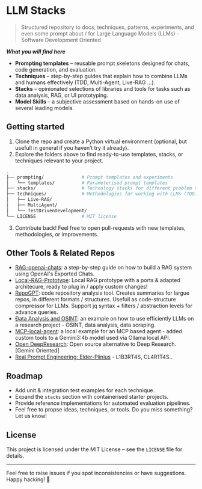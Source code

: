 # LLM Stacks

> Structured repository to docs, techniques, patterns, experiments, and even some prompt about / for Large Language Models (LLMs) - Software Development Oriented

***What you will find here***

* **Prompting templates** – reusable prompt skeletons designed for chats, code generation, and evaluation.
* **Techniques** – step-by-step guides that explain how to combine LLMs and humans effectively (TDD, Multi-Agent, Live-RAG …).
* **Stacks** – opinionated selections of libraries and tools for tasks such as data analysis, RAG, or UI prototyping.
* **Model Skills** – a subjective assessment based on hands-on use of several leading models.



## Getting started

1. Clone the repo and create a Python virtual environment (optional, but usefull in general if you haven’t try it already).
2. Explore the folders above to find ready-to-use templates, stacks, or techniques relevant to your project.

```bash
.
├── prompting/              # Prompt templates and experiments
│   └── templates/          # Parameterised prompt templates
├── stacks/                 # Technology stacks for different problem domains
├── techniques/             # Methodologies for working with LLMs (TDD, Multi-Agent, Live-RAG, …)
│   ├── Live-RAG/
│   ├── MultiAgent/
│   └── TestDrivenDevelopment/
└── LICENSE                 # MIT license
```

3. Contribute back! Feel free to open pull-requests with new templates, methodologies, or improvements.


## Other Tools & Related Repos
- [RAG-openai-chats](https://github.com/MrCabss69/rag-openai-chats): a step-by-step guide on how to build a RAG system using OpenAI's Exported Chats.
- [Local-RAG-Prototype](https://github.com/IntrinsicalAI/Local-RAG-Prototype): Local RAG prototype with a ports & adapted architecure, ready to plug in / apply custom changes!
- [RepoGPT](https://github.com/MrCabss69/RepoGPT): code repository analysis tool. Creates summaries for largue repos, in different formats / structures. Usefull as code-structure compressor for LLMs. Support jq syntax + filters / abstraction levels for advance queries.
- [Ðata Analysis and OSINT](https://github.com/MrCabss69/Sandworm-Spain-04-2025): an example on how to use efficiently LLMs on a research project - OSINT, data analysis, data scraping.
- [MCP-local-agent](https://github.com/Intrinsical-AI/MCP-local-agent): a local example for an MCP based agent - added custom tools to a Gemini3:4b model used via Ollama local API. 
- [Open DeepResearch](https://github.com/btahir/open-deep-research): Open source alternative to Deep Research. [Gemini Oriented]
- [Real Prompt Engineering: Elder-Plinius](https://github.com/elder-plinius) - L1B3RT4S, CL4R1T4S..



## Roadmap

- Add unit & integration test examples for each technique.
- Expand the `stacks` section with containerised starter projects.
- Provide reference implementations for automated evaluation pipelines.
- Feel free to propse ideas, techniques, or tools. Do you miss something? Let us know!


## License

This project is licensed under the MIT License – see the `LICENSE` file for details.

---

Feel free to raise issues if you spot inconsistencies or have suggestions. Happy hacking! 🚀
